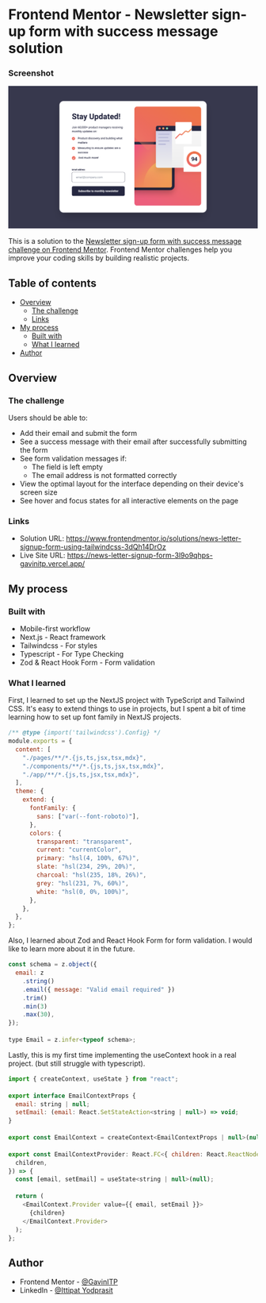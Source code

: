 # Frontend Mentor - Newsletter sign-up form with success message solution

### Screenshot

![](./preview.png)

This is a solution to the [Newsletter sign-up form with success message challenge on Frontend Mentor](https://www.frontendmentor.io/challenges/newsletter-signup-form-with-success-message-3FC1AZbNrv). Frontend Mentor challenges help you improve your coding skills by building realistic projects. 

## Table of contents

- [Overview](#overview)
  - [The challenge](#the-challenge)
  - [Links](#links)
- [My process](#my-process)
  - [Built with](#built-with)
  - [What I learned](#what-i-learned)
- [Author](#author)

## Overview

### The challenge

Users should be able to:

- Add their email and submit the form
- See a success message with their email after successfully submitting the form
- See form validation messages if:
  - The field is left empty
  - The email address is not formatted correctly
- View the optimal layout for the interface depending on their device's screen size
- See hover and focus states for all interactive elements on the page

### Links

- Solution URL: https://www.frontendmentor.io/solutions/news-letter-signup-form-using-tailwindcss-3dQh14DrOz
- Live Site URL: https://news-letter-signup-form-3l9o9qhps-gavinitp.vercel.app/

## My process

### Built with

- Mobile-first workflow
- Next.js - React framework
- Tailwindcss - For styles
- Typescript - For Type Checking
- Zod & React Hook Form - Form validation

### What I learned

First, I learned to set up the NextJS project with TypeScript and Tailwind CSS.
It's easy to extend things to use in projects, but I spent a bit of time learning how to set up font family in NextJS projects.

```js
/** @type {import('tailwindcss').Config} */
module.exports = {
  content: [
    "./pages/**/*.{js,ts,jsx,tsx,mdx}",
    "./components/**/*.{js,ts,jsx,tsx,mdx}",
    "./app/**/*.{js,ts,jsx,tsx,mdx}",
  ],
  theme: {
    extend: {
      fontFamily: {
        sans: ["var(--font-roboto)"],
      },
      colors: {
        transparent: "transparent",
        current: "currentColor",
        primary: "hsl(4, 100%, 67%)",
        slate: "hsl(234, 29%, 20%)",
        charcoal: "hsl(235, 18%, 26%)",
        grey: "hsl(231, 7%, 60%)",
        white: "hsl(0, 0%, 100%)",
      },
    },
  },
};

```

Also, I learned about Zod and React Hook Form for form validation. I would like to learn more about it in the future.

```js
const schema = z.object({
  email: z
    .string()
    .email({ message: "Valid email required" })
    .trim()
    .min(3)
    .max(30),
});

type Email = z.infer<typeof schema>;
```
Lastly, this is my first time implementing the useContext hook in a real project. (but still struggle with typescript).

```js
import { createContext, useState } from "react";

export interface EmailContextProps {
  email: string | null;
  setEmail: (email: React.SetStateAction<string | null>) => void;
}

export const EmailContext = createContext<EmailContextProps | null>(null);

export const EmailContextProvider: React.FC<{ children: React.ReactNode }> = ({
  children,
}) => {
  const [email, setEmail] = useState<string | null>(null);

  return (
    <EmailContext.Provider value={{ email, setEmail }}>
      {children}
    </EmailContext.Provider>
  );
};

```

## Author

- Frontend Mentor - [@GavinITP](https://www.frontendmentor.io/profile/GavinITP)
- LinkedIn - [@Ittipat Yodprasit](https://www.linkedin.com/in/ittipat-yodprasit/)
